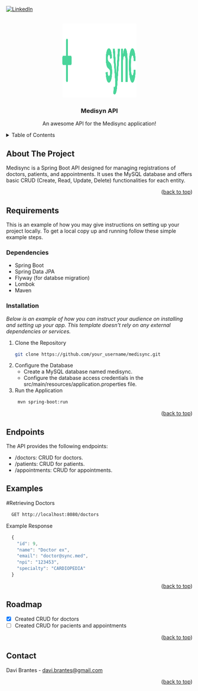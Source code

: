 
<a name="readme-top"></a>

[![LinkedIn][linkedin-shield]][linkedin-url]



<!-- PROJECT LOGO -->
<br />
<div align="center">
  <a href="https://github.com/othneildrew/Best-README-Template">
    <img src="images/logo.svg" alt="Logo" width="200" height="200">
  </a>

  <h3 align="center">Medisyn API</h3>

  <p align="center">
    An awesome API for the Medisync application!
    <!-- <br />
    <a href="https://github.com/othneildrew/Best-README-Template"><strong>Explore the docs »</strong></a>
    <br /> -->
  </p>
</div>



<!-- TABLE OF CONTENTS -->
<details>
  <summary>Table of Contents</summary>
  <ol>
    <li>
      <a href="#about-the-project">About The Project</a>
    </li>
    <li>
      <a href="#getting-started">Requirements</a>
      <ul>
        <li><a href="#prerequisites">Prerequisites</a></li>
        <li><a href="#installation">Installation</a></li>
      </ul>
    </li>
    <li><a href="#usage">Usage</a></li>
    <li><a href="#roadmap">Roadmap</a></li>
    <li><a href="#contact">Contact</a></li>
  </ol>
</details>



<!-- ABOUT THE PROJECT -->
## About The Project


Medisync is a Spring Boot API designed for managing registrations of doctors, patients, and appointments. It uses the MySQL database and offers basic CRUD (Create, Read, Update, Delete) functionalities for each entity.

<p align="right">(<a href="#readme-top">back to top</a>)</p>

<!-- Requirements-->
## Requirements

This is an example of how you may give instructions on setting up your project locally.
To get a local copy up and running follow these simple example steps.

### Dependencies

* Spring Boot
* Spring Data JPA
* Flyway (for databse migration)
* Lombok
* Maven


### Installation

_Below is an example of how you can instruct your audience on installing and setting up your app. This template doesn't rely on any external dependencies or services._

1. Clone the Repository
   ```sh
   git clone https://github.com/your_username/medisync.git
   ```
2. Configure the Database
   * Create a MySQL database named medisync.
   * Configure the database access credentials in the src/main/resources/application.properties file.
3. Run the Application
   ```sh
    mvn spring-boot:run
   ```

<p align="right">(<a href="#readme-top">back to top</a>)</p>



<!-- USAGE EXAMPLES -->
## Endpoints

The API provides the following endpoints:

* /doctors: CRUD for doctors.
* /patients: CRUD for patients.
* /appointments: CRUD for appointments.

## Examples

#Retrieving Doctors
```sh
  GET http://localhost:8080/doctors
```

Example Response
```js
  {
    "id": 9,
    "name": "Doctor ex",
    "email": "doctor@sync.med",
    "npi": "123453",
    "specialty": "CARDIOPEDIA"
  }
```
<p align="right">(<a href="#readme-top">back to top</a>)</p>



<!-- ROADMAP -->
## Roadmap

- [x] Created CRUD for doctors
- [ ] Created CRUD for pacients and appointments

<p align="right">(<a href="#readme-top">back to top</a>)</p>



<!-- CONTACT -->
## Contact

Davi Brantes  - davi.brantes@gmail.com

[linkedin-shield]: https://img.shields.io/badge/-LinkedIn-black.svg?style=for-the-badge&logo=linkedin&colorB=555


<p align="right">(<a href="#readme-top">back to top</a>)</p>



[linkedin-url]: https://www.linkedin.com/in/davi-brantes/

